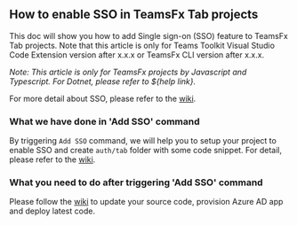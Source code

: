 ## How to enable SSO in TeamsFx Tab projects

This doc will show you how to add Single sign-on (SSO) feature to TeamsFx Tab projects. Note that this article is only for Teams Toolkit Visual Studio Code Extension version after x.x.x or TeamsFx CLI version after x.x.x.

*Note: This article is only for TeamsFx projects by Javascript and Typescript. For Dotnet, please refer to ${help link}.*

For more detail about SSO, please refer to the [wiki](https://aka.ms/teamsfx-add-sso-readme).

### What we have done in 'Add SSO' command

By triggering `Add SSO` command, we will help you to setup your project to enable SSO and create `auth/tab` folder with some code snippet. For detail, please refer to the [wiki](https://aka.ms/teamsfx-add-sso-readme).

### What you need to do after triggering 'Add SSO' command

Please follow the [wiki](https://aka.ms/teamsfx-add-sso-readme) to update your source code, provision Azure AD app and deploy latest code.